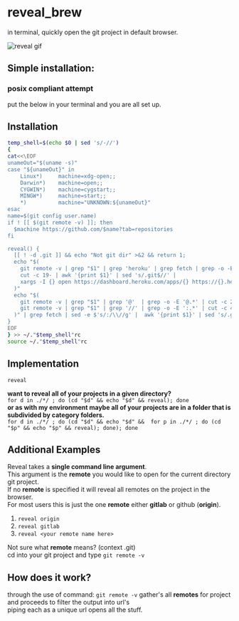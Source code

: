 # reveal_brew
in terminal, quickly open the git project in default browser.

![reveal gif](https://github.com/MichaelDimmitt/gh_reveal/blob/master/assets/how_reveal_works_my_environment.gif)

## Simple installation:
### posix compliant attempt
put the below in your terminal and you are all set up.

## Installation

```bash
temp_shell=$(echo $0 | sed 's/-//')
{
cat<<\EOF
unameOut="$(uname -s)"
case "${unameOut}" in
    Linux*)     machine=xdg-open;;
    Darwin*)    machine=open;;
    CYGWIN*)    machine=cygstart;;
    MINGW*)     machine=start;;
    *)          machine="UNKNOWN:${unameOut}"
esac
name=$(git config user.name)
if ! [[ $(git remote -v) ]]; then
  $machine https://github.com/$name?tab=repositories
fi

reveal() {
  [[ ! -d .git ]] && echo "Not git dir" >&2 && return 1;
  echo "$(
    git remote -v | grep "$1" | grep 'heroku' | grep fetch | grep -o -E ':.*' |
    cut -c 19- | awk '{print $1}' | sed 's/.git$//' |
    xargs -I {} open https://dashboard.heroku.com/apps/{} https://{}.herokuapp.com
  )"
  echo "$(
    git remote -v | grep "$1" | grep '@'  | grep -o -E '@.*' | cut -c 2-;
    git remote -v | grep "$1" | grep '//' | grep -o -E ':.*' | cut -c 4- | grep -v 'heroku';
  )" | grep fetch | sed -e $'s/:/\\//g' |  awk '{print $1}' | sed 's/.git$//' | xargs -I {} open https://www.{}
}
EOF
} >> ~/."$temp_shell"rc
source ~/."$temp_shell"rc

```

## Implementation

`reveal`

<b>want to reveal all of your projects in a given directory?</b><br/>
`for d in ./*/ ; do (cd "$d" && echo "$d" && reveal); done`<br/>
<b>or as with my environment  maybe all of your projects are in a folder that is subdivided by category folders.</b><br/>
`for d in ./*/ ; do (cd "$d" && echo "$d" &&  for p in ./*/ ; do (cd "$p" && echo "$p" && reveal); done); done`


## Additional Examples
Reveal takes a <b>single command line argument</b>.
<br>This argument is the <b>remote</b> you would like to open for the current directory git project.
<br>If no <b>remote</b> is specified it will reveal all remotes on the project in the browser.
<br>For most users this is just the one <b>remote</b> either <b>gitlab</b> or github (<b>origin</b>).

1) `reveal origin`
2) `reveal gitlab`
3) `reveal <your remote name here>`

Not sure what <b>remote</b> means? (context .git)
<br>cd into your git project and type `git remote -v`


## How does it work?
through the use of command:
```git remote -v```
gather's all <b>remotes</b> for project
<br>and proceeds to  filter the output into url's
<br>piping each as a unique url opens all the stuff.
